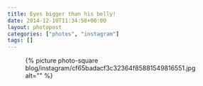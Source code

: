 ```yaml
---
title: Eyes bigger than his belly!
date: 2014-12-10T11:34:58+00:00
layout: photopost
categories: ["photos", "instagram"]
tags: []
---
```


<figure class="photo photo--square">
  {% picture photo-square blog/instagram/cf65badacf3c32364f85881549816551.jpg alt="" %}
</figure>


